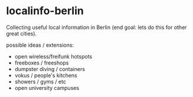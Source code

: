 localinfo-berlin
================
Collecting useful local information in Berlin (end goal: lets do this for other great cities).

possible ideas / extensions:  
  * open wireless/freifunk hotspots
  * freeboxes / freeshops
  * dumpster diving / containers
  * vokus / people's kitchens
  * showers / gyms / etc
  * open university campuses
  
